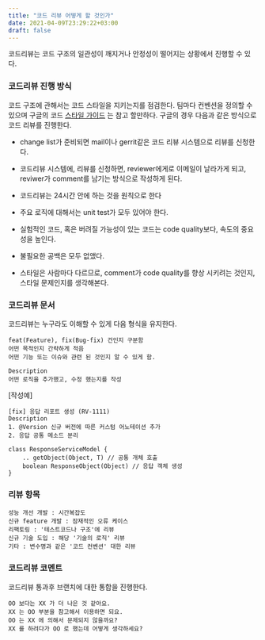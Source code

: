 ```yaml
---
title: "코드 리뷰 어떻게 할 것인가"
date: 2021-04-09T23:29:22+03:00
draft: false
---
```


코드리뷰는 코드 구조의 일관성이 깨지거나 안정성이 떨어지는 상황에서 진행할 수 있다.



### 코드리뷰 진행 방식

코드 구조에 관해서는 코드 스타일을 지키는지를 점검한다. 팀마다 컨벤션을 정의할 수 있으며 구글의 코드 [스타일 가이드](https://github.com/google/styleguide) 는 참고 할만하다. 구글의 경우 다음과 같은 방식으로 코드 리뷰를 진행한다.

- change list가 준비되면 mail이나 gerrit같은 코드 리뷰 시스템으로 리뷰를 신청한다.

- 코드리뷰 시스템에, 리뷰를 신청하면, reviewer에게로 이메일이 날라가게 되고, reviwer가 comment를 남기는 방식으로 작성하게 된다.

- 코드리뷰는 24시간 안에 하는 것을 원칙으로 한다

- 주요 로직에 대해서는 unit test가 모두 있어야 한다.

- 실험적인 코드, 혹은 버려질 가능성이 있는 코드는 code quality보다, 속도의 중요성을 높인다.

- 불필요한 공백은 모두 없앴다.

- 스타일은 사람마다 다르므로, comment가 code quality를 향상 시키려는 것인지, 스타일 문제인지를 생각해본다.



### 코드리뷰 문서

코드리뷰는 누구라도 이해할 수 있게 다음 형식을 유지한다.

	feat(Feature), fix(Bug-fix) 건인지 구분함
	어떤 목적인지 간략하게 적음
	어떤 기능 또는 이슈와 관련 된 것인지 알 수 있게 함.
	
	Description
	어떤 로직을 추가했고, 수정 했는지를 작성

[작성예]

	[fix] 응답 리포트 생성 (RV-1111)
	Description
	1. @Version 신규 버전에 따른 커스텀 어노테이션 추가
	2. 응답 공통 메소드 분리
	
	class ResponseServiceModel {
	    .. getObject(Object, T) // 공통 개체 호출
	    boolean ResponseObject(Object) // 응답 객체 생성
	}

### 리뷰 항목


	성능 개선 개발 : 시간복잡도
	신규 feature 개발 : 잠재적인 오류 케이스
	리팩토링 : '테스트코드나 구조'에 리뷰
	신규 기술 도입 : 해당 '기술의 로직' 리뷰
	기타 : 변수명과 같은 '코드 컨벤션' 대한 리뷰

### 코드리뷰 코멘트

코드리뷰 통과후 브랜치에 대한 통합을 진행한다.

	OO 보다는 XX 가 더 나은 것 같아요.
	XX 는 OO 부분을 참고해서 이용하면 되요.
	OO 는 XX 에 의해서 문제되지 않을까요?
	XX 를 하려다가 OO 로 했는데 어떻게 생각하세요?

